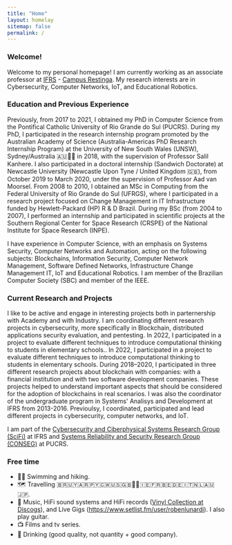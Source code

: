 ```yaml
---
title: "Home"
layout: homelay
sitemap: false
permalink: /
---
```


### Welcome!

Welcome to my personal homepage! I am currently working as an associate professor at [IFRS](https://ifrs.edu.br) - [Campus Restinga](https://ifrs.edu.br/restinga). My research interests are in Cybersecurity, Computer Networks, IoT, and Educational Robotics.

### Education and Previous Experience

Previously, from 2017 to 2021, I obtained my PhD in Computer Science from the Pontifical Catholic University of Rio Grande do Sul (PUCRS). During my PhD, I participated in the research internship program promoted by the Australian Academy of Science (Australia-Americas PhD Research Internship Program) at the University of New South Wales (UNSW), Sydney/Australia 🇦🇺🦘🐨 in 2018, with the supervision of Professor Salil Kanhere. I also participated in a doctoral internship (Sandwich Doctorate) at Newcastle University (Newcastle Upon Tyne / United Kingdom 🇬🇧), from October 2019 to March 2020, under the supervision of Professor Aad van Moorsel.
From 2008 to 2010, I obtained an MSc in Computing from the Federal University of Rio Grande do Sul (UFRGS), where I participated in a research project focused on Change Management in IT Infrastructure funded by Hewlett-Packard (HP) R & D Brazil. 
During my BSc (from 2004 to 2007), I performed an internship and participated in scientific projects at the Southern Regional Center for Space Research (CRSPE) of the National Institute for Space Research (INPE). 

I have experience in Computer Science, with an emphasis on Systems Security, Computer Networks and Automation, acting on the following subjects: Blockchains, Information Security, Computer Network Management, Software Defined Networks, Infrastructure Change Management IT, IoT and Educational Robotics. I am member of the Brazilian Computer Society (SBC) and member of the IEEE.


### Current Research and Projects

I like to be active and engage in interesting projects both in parternership with Academy and with Industry.  I am coordinating different research projects in cybersecurity, more specifically in Blockchain, distributed applications security evaluation, and  pentesting. In 2022, I participated in a project to evaluate different techniques to introduce computational thinking to students in elementary schools.. In 2022, I participated in a project to evaluate different techniques to introduce computational thinking to students in elementary schools. During 2018–2020, I participated in three different research projects about blockchain with companies: with a financial institution and with two software development companies. These projects helped to understand important aspects that should be considered for the adoption of blockchains in real scenarios.  I was also the coordinator of the undergraduate program in Systems' Analisys and Development at IFRS from 2013-2016. Previoulsy, I coordinated, participated and lead different projects in cybersecurity, computer networks, and IoT.

I am part of the [Cybersecurity and Ciberphysical Systems Research Group (SciFi)](https://scifi-IFRS.github.io) at IFRS and [Systems Reliability and Security Research Group (CONSEG)](https://conseg.github.io/) at PUCRS.



### Free time
* 🏊‍♂️ Swimming and hiking.
* 🗺️ Travelling 🇧🇷🇺🇾🇦🇷🇵🇾🇨🇼🇺🇸🇬🇧🏴󠁧󠁢󠁥󠁮󠁧󠁿🏴󠁧󠁢󠁳󠁣󠁴󠁿🇮🇪🇫🇷🇧🇪🇩🇪🇮🇹🇳🇱🇦🇺🇯🇵.
* 🎸 Music, HiFi sound systems and HiFi records ([Vinyl Collection at Discogs](https://www.last.fm/user/Hollgam)), and Live Gigs (https://www.setlist.fm/user/robenlunardi). I also play guitar.
* 📺 Films and tv series.
* 🥃 Drinking (good quality, not quantity + good company).
